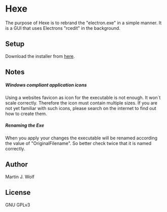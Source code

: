 # Hexe

The purpose of Hexe is to rebrand the "electron.exe" in a simple manner. It is a GUI that uses Electrons "rcedit" in the background.

## Setup

Download the installer from [here](https://karma-runner.github.io).

## Notes

##### Windows compliant application icons

Using a websites favicon as icon for the executable is not enough. It won´t scale correctly. Therefore the icon must contain multiple sizes. If you are not yet familiar with such icons, please search on the internet to find out how to create them.

##### Renaming the Exe

When you apply your changes the executable will be renamed according the value of "OriginalFilename". So better check twice that it is named correctly.

## Author

Martin J. Wolf

## License

GNU GPLv3
